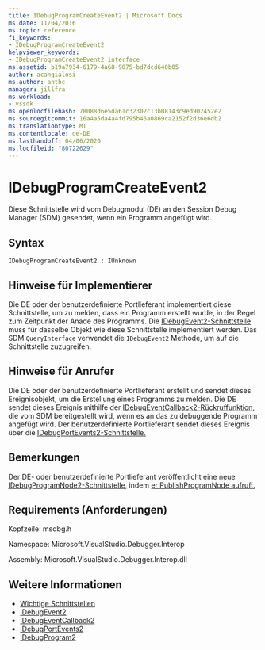 ```yaml
---
title: IDebugProgramCreateEvent2 | Microsoft Docs
ms.date: 11/04/2016
ms.topic: reference
f1_keywords:
- IDebugProgramCreateEvent2
helpviewer_keywords:
- IDebugProgramCreateEvent2 interface
ms.assetid: b19a7934-6179-4a68-9075-bd7dcd640b05
author: acangialosi
ms.author: anthc
manager: jillfra
ms.workload:
- vssdk
ms.openlocfilehash: 78088d6e5da61c32302c13b08143c9ed902452e2
ms.sourcegitcommit: 16a4a5da4a4fd795b46a0869ca2152f2d36e6db2
ms.translationtype: MT
ms.contentlocale: de-DE
ms.lasthandoff: 04/06/2020
ms.locfileid: "80722629"
---
```

# <a name="idebugprogramcreateevent2"></a>IDebugProgramCreateEvent2
Diese Schnittstelle wird vom Debugmodul (DE) an den Session Debug Manager (SDM) gesendet, wenn ein Programm angefügt wird.

## <a name="syntax"></a>Syntax

```
IDebugProgramCreateEvent2 : IUnknown
```

## <a name="notes-for-implementers"></a>Hinweise für Implementierer
 Die DE oder der benutzerdefinierte Portlieferant implementiert diese Schnittstelle, um zu melden, dass ein Programm erstellt wurde, in der Regel zum Zeitpunkt der Anade des Programms. Die [IDebugEvent2-Schnittstelle](../../../extensibility/debugger/reference/idebugevent2.md) muss für dasselbe Objekt wie diese Schnittstelle implementiert werden. Das SDM `QueryInterface` verwendet die `IDebugEvent2` Methode, um auf die Schnittstelle zuzugreifen.

## <a name="notes-for-callers"></a>Hinweise für Anrufer
 Die DE oder der benutzerdefinierte Portlieferant erstellt und sendet dieses Ereignisobjekt, um die Erstellung eines Programms zu melden. Die DE sendet dieses Ereignis mithilfe der [IDebugEventCallback2-Rückruffunktion,](../../../extensibility/debugger/reference/idebugeventcallback2.md) die vom SDM bereitgestellt wird, wenn es an das zu debuggende Programm angefügt wird. Der benutzerdefinierte Portlieferant sendet dieses Ereignis über die [IDebugPortEvents2-Schnittstelle.](../../../extensibility/debugger/reference/idebugportevents2.md)

## <a name="remarks"></a>Bemerkungen
 Der DE- oder benutzerdefinierte Portlieferant veröffentlicht eine neue [IDebugProgramNode2-Schnittstelle,](../../../extensibility/debugger/reference/idebugprogramnode2.md) indem [er PublishProgramNode aufruft.](../../../extensibility/debugger/reference/idebugprogrampublisher2-publishprogramnode.md)

## <a name="requirements"></a>Requirements (Anforderungen)
 Kopfzeile: msdbg.h

 Namespace: Microsoft.VisualStudio.Debugger.Interop

 Assembly: Microsoft.VisualStudio.Debugger.Interop.dll

## <a name="see-also"></a>Weitere Informationen
- [Wichtige Schnittstellen](../../../extensibility/debugger/reference/core-interfaces.md)
- [IDebugEvent2](../../../extensibility/debugger/reference/idebugevent2.md)
- [IDebugEventCallback2](../../../extensibility/debugger/reference/idebugeventcallback2.md)
- [IDebugPortEvents2](../../../extensibility/debugger/reference/idebugportevents2.md)
- [IDebugProgram2](../../../extensibility/debugger/reference/idebugprogram2.md)
